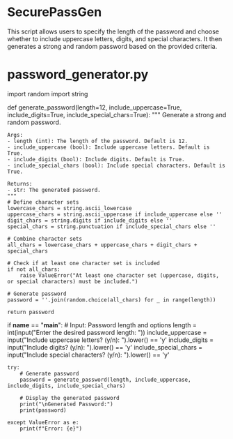 # SecurePassGen
This script allows users to specify the length of the password and choose whether to include uppercase letters, digits, and special characters. It then generates a strong and random password based on the provided criteria.

# password_generator.py

import random
import string

def generate_password(length=12, include_uppercase=True, include_digits=True, include_special_chars=True):
    """
    Generate a strong and random password.

    Args:
    - length (int): The length of the password. Default is 12.
    - include_uppercase (bool): Include uppercase letters. Default is True.
    - include_digits (bool): Include digits. Default is True.
    - include_special_chars (bool): Include special characters. Default is True.

    Returns:
    - str: The generated password.
    """
    # Define character sets
    lowercase_chars = string.ascii_lowercase
    uppercase_chars = string.ascii_uppercase if include_uppercase else ''
    digit_chars = string.digits if include_digits else ''
    special_chars = string.punctuation if include_special_chars else ''

    # Combine character sets
    all_chars = lowercase_chars + uppercase_chars + digit_chars + special_chars

    # Check if at least one character set is included
    if not all_chars:
        raise ValueError("At least one character set (uppercase, digits, or special characters) must be included.")

    # Generate password
    password = ''.join(random.choice(all_chars) for _ in range(length))

    return password

if __name__ == "__main__":
    # Input: Password length and options
    length = int(input("Enter the desired password length: "))
    include_uppercase = input("Include uppercase letters? (y/n): ").lower() == 'y'
    include_digits = input("Include digits? (y/n): ").lower() == 'y'
    include_special_chars = input("Include special characters? (y/n): ").lower() == 'y'

    try:
        # Generate password
        password = generate_password(length, include_uppercase, include_digits, include_special_chars)

        # Display the generated password
        print("\nGenerated Password:")
        print(password)

    except ValueError as e:
        print(f"Error: {e}")
